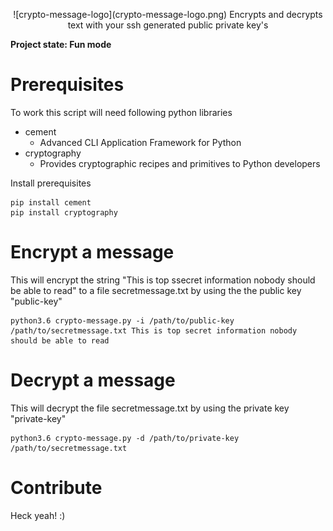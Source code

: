 

<p align="center">
![crypto-message-logo](crypto-message-logo.png)
Encrypts and decrypts text with your ssh generated public private key's

**Project state: Fun mode**

</p> 

# Prerequisites

To work this script will need following python libraries

- cement
  - Advanced CLI Application Framework for Python
- cryptography
  - Provides cryptographic recipes and primitives to Python developers

Install prerequisites

~~~
pip install cement
pip install cryptography
~~~

# Encrypt a message

This will encrypt the string "This is top ssecret information nobody should be able to read" to a file secretmessage.txt by using the the public key "public-key"

~~~
python3.6 crypto-message.py -i /path/to/public-key /path/to/secretmessage.txt This is top secret information nobody should be able to read
~~~

# Decrypt a message

This will decrypt the file secretmessage.txt by using the private key "private-key"

~~~
python3.6 crypto-message.py -d /path/to/private-key /path/to/secretmessage.txt 
~~~

# Contribute

Heck yeah! :)
